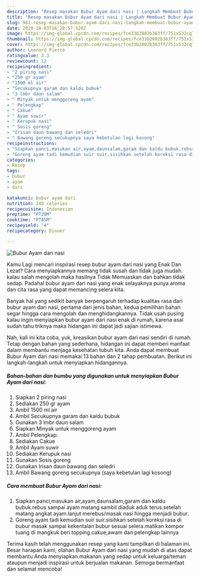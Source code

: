 ```yaml
---
description: "Resep masakan Bubur Ayam dari nasi | Langkah Membuat Bubur Ayam dari nasi Yang Lezat Sekali"
title: "Resep masakan Bubur Ayam dari nasi | Langkah Membuat Bubur Ayam dari nasi Yang Lezat Sekali"
slug: 981-resep-masakan-bubur-ayam-dari-nasi-langkah-membuat-bubur-ayam-dari-nasi-yang-lezat-sekali
date: 2020-10-03T16:28:57.520Z
image: https://img-global.cpcdn.com/recipes/fce33b2802b363ff/751x532cq70/bubur-ayam-dari-nasi-foto-resep-utama.jpg
thumbnail: https://img-global.cpcdn.com/recipes/fce33b2802b363ff/751x532cq70/bubur-ayam-dari-nasi-foto-resep-utama.jpg
cover: https://img-global.cpcdn.com/recipes/fce33b2802b363ff/751x532cq70/bubur-ayam-dari-nasi-foto-resep-utama.jpg
author: Leonard Pierce
ratingvalue: 3.3
reviewcount: 12
recipeingredient:
- "2 piring nasi"
- "250 gr ayam"
- "1500 ml air"
- "Secukupnya garam dan kaldu bubuk"
- "3 lmbr daun salam"
- " Minyak untuk menggoreng ayam"
- " Pelengkap"
- " Cakue"
- " Ayam suwir"
- " Kerupuk nasi"
- " Sosis goreng"
- "Irisan daun bawang dan seledri"
- " Bawang goreng secukupnya saya kebetulan lagi kosong"
recipeinstructions:
- "Siapkan panci,masukan air,ayam,daunsalam,garam dan kaldu bubuk.rebus sampai ayam matang sambil diaduk aduk terus.setelah matang angkat ayam.lanjut merebus/masak nasi hingga menjadi bubur."
- "Goreng ayam tadi kemudian suir suir.sisihkan setelah koreksi rasa di bubur masak sampai kekentalan bubur sesuai selera.matikan kompor tuang di mangkuk beri topping cakue,awam dan pelengkap lainnya"
categories:
- Resep
tags:
- bubur
- ayam
- dari

katakunci: bubur ayam dari 
nutrition: 140 calories
recipecuisine: Indonesian
preptime: "PT20M"
cooktime: "PT45M"
recipeyield: "4"
recipecategory: Dinner

---
```



![Bubur Ayam dari nasi](https://img-global.cpcdn.com/recipes/fce33b2802b363ff/751x532cq70/bubur-ayam-dari-nasi-foto-resep-utama.jpg)

Kamu Lagi mencari inspirasi resep bubur ayam dari nasi yang Enak Dan Lezat? Cara menyiapkannya memang tidak susah dan tidak juga mudah. kalau salah mengolah maka hasilnya Tidak Memuaskan dan bahkan tidak sedap. Padahal bubur ayam dari nasi yang enak selayaknya punya aroma dan cita rasa yang dapat memancing selera kita.



Banyak hal yang sedikit banyak berpengaruh terhadap kualitas rasa dari bubur ayam dari nasi, pertama dari jenis bahan, kedua pemilihan bahan segar hingga cara mengolah dan menghidangkannya. Tidak usah pusing kalau ingin menyiapkan bubur ayam dari nasi enak di rumah, karena asal sudah tahu triknya maka hidangan ini dapat jadi sajian istimewa.


Nah, kali ini kita coba, yuk, kreasikan bubur ayam dari nasi sendiri di rumah. Tetap dengan bahan yang sederhana, hidangan ini dapat memberi manfaat dalam membantu menjaga kesehatan tubuh kita. Anda dapat membuat Bubur Ayam dari nasi memakai 13 bahan dan 2 tahap pembuatan. Berikut ini langkah-langkah untuk menyiapkan hidangannya.

<!--inarticleads1-->

##### Bahan-bahan dan bumbu yang digunakan untuk menyiapkan Bubur Ayam dari nasi:

1. Siapkan 2 piring nasi
1. Sediakan 250 gr ayam
1. Ambil 1500 ml air
1. Ambil Secukupnya garam dan kaldu bubuk
1. Gunakan 3 lmbr daun salam
1. Siapkan  Minyak untuk menggoreng ayam
1. Ambil  Pelengkap:
1. Sediakan  Cakue
1. Ambil  Ayam suwir
1. Sediakan  Kerupuk nasi
1. Gunakan  Sosis goreng
1. Gunakan Irisan daun bawang dan seledri
1. Ambil  Bawang goreng secukupnya (saya kebetulan lagi kosong)




<!--inarticleads2-->

##### Cara membuat Bubur Ayam dari nasi:

1. Siapkan panci,masukan air,ayam,daunsalam,garam dan kaldu bubuk.rebus sampai ayam matang sambil diaduk aduk terus.setelah matang angkat ayam.lanjut merebus/masak nasi hingga menjadi bubur.
1. Goreng ayam tadi kemudian suir suir.sisihkan setelah koreksi rasa di bubur masak sampai kekentalan bubur sesuai selera.matikan kompor tuang di mangkuk beri topping cakue,awam dan pelengkap lainnya




Terima kasih telah menggunakan resep yang kami tampilkan di halaman ini. Besar harapan kami, olahan Bubur Ayam dari nasi yang mudah di atas dapat membantu Anda menyiapkan makanan yang sedap untuk keluarga/teman ataupun menjadi inspirasi untuk berjualan makanan. Semoga bermanfaat dan selamat mencoba!
